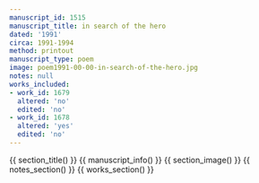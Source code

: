 ```yaml
---
manuscript_id: 1515
manuscript_title: in search of the hero
dated: '1991'
circa: 1991-1994
method: printout
manuscript_type: poem
image: poem1991-00-00-in-search-of-the-hero.jpg
notes: null
works_included:
- work_id: 1679
  altered: 'no'
  edited: 'no'
- work_id: 1678
  altered: 'yes'
  edited: 'no'
---
```


{{ section_title() }}
{{ manuscript_info() }}
{{ section_image() }}
{{ notes_section() }}
{{ works_section() }}

